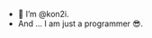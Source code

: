 - 👋 I’m @kon2i.
- And ... I am just a programmer 😎.

<!---
kon2i/kon2i is a ✨ special ✨ repository because its `README.md` (this file) appears on your GitHub profile.
You can click the Preview link to take a look at your changes.
--->
